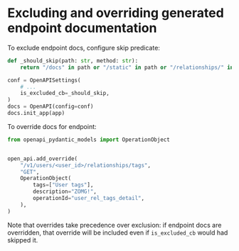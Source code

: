 # Excluding and overriding generated endpoint documentation

To exclude endpoint docs, configure skip predicate:

```python
def _should_skip(path: str, method: str):
    return "/docs" in path or "/static" in path or "/relationships/" in path

conf = OpenAPISettings(
    # ...
    is_excluded_cb=_should_skip,
)
docs = OpenAPI(config=conf)
docs.init_app(app)
```

To  override docs for endpoint:

```python
from openapi_pydantic_models import OperationObject


open_api.add_override(
    "/v1/users/<user_id>/relationships/tags",
    "GET",
    OperationObject(
        tags=["User tags"],
        description="ZOMG!",
        operationId="user_rel_tags_detail",
    ),
)
```

Note that overrides take precedence over exclusion: if endpoint docs are overridden,
that override will be included even if `is_excluded_cb` would had skipped it.
